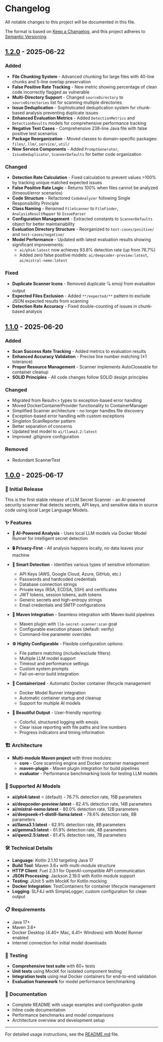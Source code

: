 # Changelog

All notable changes to this project will be documented in this file.

The format is based on [Keep a Changelog](https://keepachangelog.com/en/1.0.0/),
and this project adheres to [Semantic Versioning](https://semver.org/spec/v2.0.0.html).

## [1.2.0] - 2025-06-22

### Added
- **File Chunking System** - Advanced chunking for large files with 40-line chunks and 5-line overlap preservation
- **False Positive Rate Tracking** - New metric showing percentage of clean code incorrectly flagged as vulnerable
- **Multi-Directory Support** - Changed `sourceDirectory` to `sourceDirectories` list for scanning multiple directories
- **Issue Deduplication** - Sophisticated deduplication system for chunk-based analysis preventing duplicate issues
- **Enhanced Evaluation Metrics** - Added `DetectionMetrics` and `DetectionResults` models for comprehensive performance tracking
- **Negative Test Cases** - Comprehensive 238-line Java file with false positive test scenarios
- **Package Reorganization** - Moved classes to domain-specific packages: `files/`, `llm/`, `service/`, `util/`
- **New Service Components** - Added `PromptGenerator`, `IssueDeduplicator`, `ScannerDefaults` for better code organization

### Changed
- **Detection Rate Calculation** - Fixed calculation to prevent values >100% by tracking unique matched expected issues
- **False Positive Rate Logic** - Returns 100% when files cannot be analyzed (timeout/error scenarios)
- **Code Structure** - Refactored `CodeAnalyzer` following Single Responsibility Principle
- **Class Naming** - Renamed `FileScanner` to `FileFinder`, `AnalysisResultMapper` to `IssueParser`
- **Configuration Management** - Extracted constants to `ScannerDefaults` object for better maintainability
- **Evaluation Directory Structure** - Reorganized to `test-cases/positive/` and `test-cases/negative/`
- **Model Performance** - Updated with latest evaluation results showing significant improvements:
  - `ai/phi4:latest` now achieves 93.8% detection rate (up from 76.7%)
  - Added zero false positive models: `ai/deepcoder-preview:latest`, `ai/mistral-nemo:latest`

### Fixed
- **Duplicate Scanner Icons** - Removed duplicate 🔍 emoji from evaluation output
- **Expected Files Exclusion** - Added `**/expected/**` pattern to exclude JSON expected results from scanning
- **Detection Rate Accuracy** - Fixed double-counting of issues in chunk-based analysis

## [1.1.0] - 2025-06-20

### Added
- **Scan Success Rate Tracking** - Added metrics to evaluation results
- **Enhanced Accuracy Validation** - Precise line number matching (±1 tolerance)
- **Proper Resource Management** - Scanner implements AutoCloseable for container cleanup
- **SOLID Principles** - All code changes follow SOLID design principles

### Changed
- Migrated from Result<> types to exception-based error handling
- Moved DockerContainerProvider functionality to ContainerManager
- Simplified Scanner architecture - no longer handles file discovery
- Exception-based error handling with custom exceptions
- Singleton ScanReporter pattern
- Better separation of concerns
- Updated test model to `ai/llama3.2:latest`
- Improved .gitignore configuration

### Removed
- Redundant ScannerTest



## [1.0.0] - 2025-06-17

### 🎉 Initial Release

This is the first stable release of LLM Secret Scanner - an AI-powered security scanner that detects secrets, API keys, and sensitive data in source code using local Large Language Models.

### ✨ Features

- **🤖 AI-Powered Analysis** - Uses local LLM models via Docker Model Runner for intelligent secret detection
- **🔒 Privacy-First** - All analysis happens locally, no data leaves your machine
- **🎯 Smart Detection** - Identifies various types of sensitive information:
  - API Keys (AWS, Google Cloud, Azure, GitHub, etc.)
  - Passwords and hardcoded credentials
  - Database connection strings
  - Private keys (RSA, ECDSA, SSH) and certificates
  - JWT tokens, session tokens, auth tokens
  - Generic secrets and high-entropy strings
  - Email credentials and SMTP configurations

- **🚀 Maven Integration** - Seamless integration with Maven build pipelines
  - Maven plugin with `llm-secret-scanner:scan` goal
  - Configurable execution phases (default: verify)
  - Command-line parameter overrides

- **⚙️ Highly Configurable** - Flexible configuration options:
  - File pattern matching (include/exclude filters)
  - Multiple LLM model support
  - Timeout and performance settings
  - Custom system prompts
  - Fail-on-error build integration

- **🐳 Containerized** - Automatic Docker container lifecycle management
  - Docker Model Runner integration
  - Automatic container startup and cleanup
  - Support for multiple AI models

- **🎨 Beautiful Output** - User-friendly reporting:
  - Colorful, structured logging with emojis
  - Clear issue reporting with file paths and line numbers
  - Progress indicators and timing information

### 🏗️ Architecture

- **Multi-module Maven project** with three modules:
  - **core** - Core scanning engine and Docker container management
  - **maven-plugin** - Maven plugin integration for build pipelines
  - **evaluator** - Performance benchmarking tools for testing LLM models

### 🧠 Supported AI Models

- **ai/phi4:latest** ⭐ (default) - 76.7% detection rate, 15B parameters
- **ai/deepcoder-preview:latest** - 82.4% detection rate, 14B parameters
- **ai/mistral-nemo:latest** - 80.0% detection rate, 12B parameters
- **ai/deepseek-r1-distill-llama:latest** - 78.6% detection rate, 8B parameters
- **ai/llama3.1:latest** - 62.9% detection rate, 8B parameters
- **ai/gemma3:latest** - 61.9% detection rate, 4B parameters
- **ai/qwen2.5:latest** - 61.4% detection rate, 7B parameters

### 🛠️ Technical Details

- **Language**: Kotlin 2.1.10 targeting Java 17
- **Build Tool**: Maven 3.6+ with multi-module structure
- **HTTP Client**: Fuel 2.3.1 for OpenAI-compatible API communication
- **JSON Processing**: Jackson 2.19.0 with Kotlin module support
- **Testing**: JUnit 5 with MockK for Kotlin mocking
- **Docker Integration**: TestContainers for container lifecycle management
- **Logging**: SLF4J with SimpleLogger, custom configuration for clean output

### 📋 Requirements

- Java 17+
- Maven 3.6+
- Docker Desktop (4.40+ Mac, 4.41+ Windows) with Model Runner enabled
- Internet connection for initial model downloads

### 🧪 Testing

- **Comprehensive test suite** with 60+ tests
- **Unit tests** using MockK for isolated component testing
- **Integration tests** using real Docker containers for end-to-end validation
- **Evaluation framework** for model performance benchmarking

### 📖 Documentation

- Complete README with usage examples and configuration guide
- Inline code documentation
- Performance benchmarks and model comparisons
- Architecture overview and development setup

---

For detailed usage instructions, see the [README.md](README.md) file.

[1.2.0]: https://github.com/CyclingBits/llm-secret-scanner/compare/v1.1.0...v1.2.0
[1.1.0]: https://github.com/CyclingBits/llm-secret-scanner/compare/v1.0.0...v1.1.0
[1.0.0]: https://github.com/CyclingBits/llm-secret-scanner/releases/tag/v1.0.0